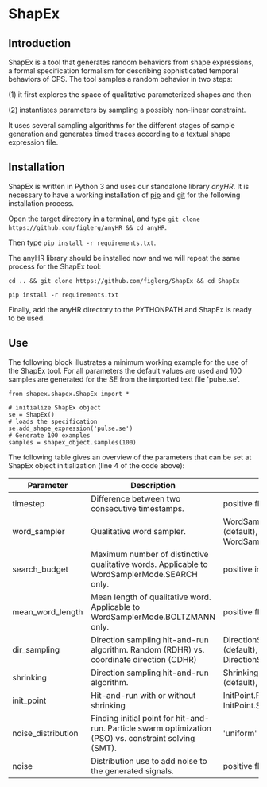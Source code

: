 # ShapEx

## Introduction
ShapEx is a tool   that generates  random  behaviors  from  shape  expressions,  a  formal specification formalism for describing sophisticated temporal behaviors of CPS. 
The tool samples a random behavior in two steps:

   (1) it first explores the space of qualitative parameterized shapes and then 

   (2) instantiates parameters by sampling a possibly non-linear constraint.

It uses several sampling algorithms for the different stages of sample generation and generates timed traces according to a textual shape expression file.

## Installation
ShapEx is written in Python 3 and uses our standalone library *anyHR*. 
It is necessary to have a working installation of 
[pip](https://pip.pypa.io/en/stable/installing/) and [git](https://git-scm.com/book/en/v2/Getting-Started-Installing-Git)  for the following installation process.

Open the target directory in a terminal, and type `git clone https://github.com/figlerg/anyHR && cd anyHR`.

Then type
`pip install -r requirements.txt`.

The anyHR library should be installed now and we will repeat the same process for the ShapEx tool:

`cd .. && git clone https://github.com/figlerg/ShapEx && cd ShapEx`

`pip install -r requirements.txt`

Finally, add the anyHR directory to the PYTHONPATH and ShapEx is ready to be used.

## Use
The following block illustrates a minimum working example for the use of the ShapEx tool. 
For all parameters the default values are used and 100 samples are generated for the SE from the imported text file 'pulse.se'.
```
from shapex.shapex.ShapEx import *

# initialize ShapEx object
se = ShapEx()
# loads the specification
se.add_shape_expression('pulse.se')
# Generate 100 examples 
samples = shapex_object.samples(100)
```

The following table gives an overview of the parameters that can be set at ShapEx object initialization (line 4 of the code above):

| Parameter          | Description                                                                                            | Values                                                       |
|--------------------|--------------------------------------------------------------------------------------------------------|--------------------------------------------------------------|
| timestep           | Difference between two consecutive timestamps.                                                         | positive float (default 1.0)                                 |
| word_sampler       | Qualitative word sampler.                                                                              | WordSamplerMode.SEARCH (default),  WordSamplerMode.BOLTZMANN |
| search_budget      | Maximum number of distinctive qualitative words. Applicable to WordSamplerMode.SEARCH only.            | positive integer (default 10)                                |
| mean_word_length   | Mean length of qualitative word. Applicable to WordSamplerMode.BOLTZMANN only.                          | positive float (default 10.0)                                |
| dir_sampling       | Direction sampling hit-and-run algorithm. Random (RDHR) vs. coordinate direction (CDHR)                | DirectionSampling.RDHR (default), DirectionSampling.CDHR     |
| shrinking          | Direction sampling hit-and-run algorithm.                                                              | Shrinking.NO_SHINKING (default), Shrinking.SHRINKING         |
| init_point         | Hit-and-run with or without shrinking                                                                  | InitPoint.PSO (default), InitPoint.SMT                       |
| noise_distribution | Finding initial point for hit-and-run. Particle swarm optimization (PSO) vs. constraint solving (SMT). | 'uniform' (default), 'gaussian'                              |
| noise              | Distribution use to add noise to the generated signals.                                                | positive float (default 0.0)                                 |








		
		

		
		
